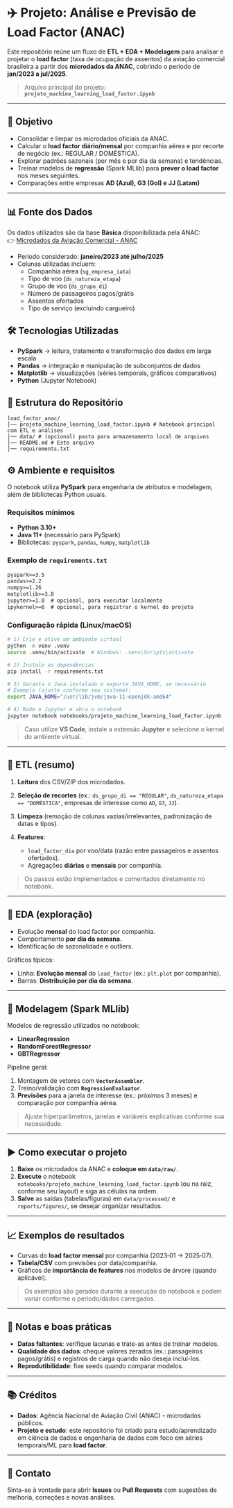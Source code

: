 # ✈️ Projeto: Análise e Previsão de **Load Factor** (ANAC)

Este repositório reúne um fluxo de **ETL + EDA + Modelagem** para analisar e projetar o **load factor** (taxa de ocupação de assentos) da aviação comercial brasileira a partir dos **microdados da ANAC**, cobrindo o período de **jan/2023 a jul/2025**.

> Arquivo principal do projeto: **`projeto_machine_learning_load_factor.ipynb`**

---

## 🎯 Objetivo

* Consolidar e limpar os microdados oficiais da ANAC.
* Calcular o **load factor diário/mensal** por companhia aérea e por recorte de negócio (ex.: REGULAR / DOMÉSTICA).
* Explorar padrões sazonais (por mês e por dia da semana) e tendências.
* Treinar modelos de **regressão** (Spark MLlib) para **prever o load factor** nos meses seguintes.
* Comparações entre empresas **AD (Azul), G3 (Gol) e JJ (Latam)**  

---

## 📊 Fonte dos Dados

Os dados utilizados são da base **Básica** disponibilizada pela ANAC:  
👉 [Microdados da Aviação Comercial - ANAC](https://www.gov.br/anac/pt-br/assuntos/regulados/empresas-aereas/Instrucoes-para-a-elaboracao-e-apresentacao-das-demonstracoes-contabeis/envio-de-informacoes/microdados)

- Período considerado: **janeiro/2023 até julho/2025**  
- Colunas utilizadas incluem:
  - Companhia aérea (`sg_empresa_iata`)
  - Tipo de voo (`ds_natureza_etapa`)
  - Grupo de voo (`ds_grupo_di`)
  - Número de passageiros pagos/grátis
  - Assentos ofertados
  - Tipo de serviço (excluindo cargueiro)


## 🛠️ Tecnologias Utilizadas

- **PySpark** → leitura, tratamento e transformação dos dados em larga escala  
- **Pandas** → integração e manipulação de subconjuntos de dados  
- **Matplotlib** → visualizações (séries temporais, gráficos comparativos)  
- **Python** (Jupyter Notebook)  

## 📂 Estrutura do Repositório
```
load_factor_anac/
│── projeto_machine_learning_load_factor.ipynb # Notebook principal com ETL e análises
│── data/ # (opcional) pasta para armazenamento local de arquivos
│── README.md # Este arquivo
│── requirements.txt
```

## ⚙️ Ambiente e requisitos

O notebook utiliza **PySpark** para engenharia de atributos e modelagem, além de bibliotecas Python usuais.

### Requisitos mínimos

* **Python 3.10+**
* **Java 11+** (necessário para PySpark)
* Bibliotecas: `pyspark`, `pandas`, `numpy`, `matplotlib`

### Exemplo de `requirements.txt`

```txt
pyspark>=3.5
pandas>=2.2
numpy>=1.26
matplotlib>=3.8
jupyter>=1.0  # opcional, para executar localmente
ipykernel>=6  # opcional, para registrar o kernel do projeto
```

### Configuração rápida (Linux/macOS)

```bash
# 1) Crie e ative um ambiente virtual
python -m venv .venv
source .venv/bin/activate  # Windows: .venv\Scripts\activate

# 2) Instale as dependências
pip install -r requirements.txt

# 3) Garanta o Java instalado e exporte JAVA_HOME, se necessário
# Exemplo (ajuste conforme seu sistema):
export JAVA_HOME="/usr/lib/jvm/java-11-openjdk-amd64"

# 4) Rode o Jupyter e abra o notebook
jupyter notebook notebooks/projeto_machine_learning_load_factor.ipynb
```

> Caso utilize **VS Code**, instale a extensão **Jupyter** e selecione o kernel do ambiente virtual.

---


## 🧹 ETL (resumo)

1. **Leitura** dos CSV/ZIP dos microdados.
2. **Seleção de recortes** (ex.: `ds_grupo_di == "REGULAR"`, `ds_natureza_etapa == "DOMÉSTICA"`, empresas de interesse como `AD`, `G3`, `JJ`).
3. **Limpeza** (remoção de colunas vazias/irrelevantes, padronização de datas e tipos).
4. **Features**:

   * `load_factor_dia` por voo/data (razão entre passageiros e assentos ofertados).
   * Agregações **diárias** e **mensais** por companhia.

> Os passos estão implementados e comentados diretamente no notebook.

---

## 🔎 EDA (exploração)

* Evolução **mensal** do load factor por companhia.
* Comportamento **por dia da semana**.
* Identificação de sazonalidade e outliers.

Gráficos típicos:

* Linha: **Evolução mensal** do `load_factor` (ex.: `plt.plot` por companhia).
* Barras: **Distribuição por dia da semana**.

---

## 🤖 Modelagem (Spark MLlib)

Modelos de regressão utilizados no notebook:

* **LinearRegression**
* **RandomForestRegressor**
* **GBTRegressor**

Pipeline geral:

1. Montagem de vetores com **`VectorAssembler`**.
2. Treino/validação com **`RegressionEvaluator`**.
3. **Previsões** para a janela de interesse (ex.: próximos 3 meses) e comparação por companhia aérea.

> Ajuste hiperparâmetros, janelas e variáveis explicativas conforme sua necessidade.

---

## ▶️ Como executar o projeto

1. **Baixe** os microdados da ANAC e **coloque em `data/raw/`**.
2. **Execute** o notebook `notebooks/projeto_machine_learning_load_factor.ipynb` (ou na raiz, conforme seu layout) e siga as células na ordem.
3. **Salve** as saídas (tabelas/figuras) em `data/processed/` e `reports/figures/`, se desejar organizar resultados.

---

## 📈 Exemplos de resultados

* Curvas do **load factor mensal** por companhia (2023‑01 → 2025‑07).
* **Tabela/CSV** com previsões por data/companhia.
* Gráficos de **importância de features** nos modelos de árvore (quando aplicável).

> Os exemplos são gerados durante a execução do notebook e podem variar conforme o período/dados carregados.

---

## 📝 Notas e boas práticas

* **Datas faltantes**: verifique lacunas e trate-as antes de treinar modelos.
* **Qualidade dos dados**: cheque valores zerados (ex.: passageiros pagos/grátis) e registros de carga quando não deseja incluí-los.
* **Reprodutibilidade**: fixe seeds quando comparar modelos.

---

## 📚 Créditos

* **Dados**: Agência Nacional de Aviação Civil (ANAC) – microdados públicos.
* **Projeto e estudo**: este repositório foi criado para estudo/aprendizado em ciência de dados e engenharia de dados com foco em séries temporais/ML para **load factor**.

---



## 💬 Contato

Sinta-se à vontade para abrir **Issues** ou **Pull Requests** com sugestões de melhoria, correções e novas análises.

